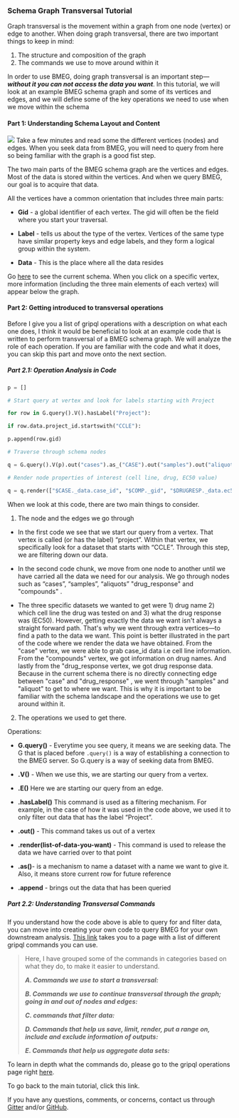 ###  Schema Graph Transversal Tutorial
Graph transversal is the movement within a graph from one node (vertex) or edge to another. When doing graph transversal, there are two important things to keep in mind: 

1)  The structure and composition of the graph  
2) The commands we use to move around within it 

In order to use BMEG, doing graph transversal is an important step— ***without it you can not access the data you want***. In this tutorial, we will look at an example BMEG schema graph and some of its vertices and edges, and we will define some of the key operations we need to use when we move within the schema

  

#### Part 1: Understanding Schema Layout and Content

![](https://lh6.googleusercontent.com/cs_gZNfc1LEkSjSSxOjjS_9mD7Qze1_c8NaGdNQKbMDTRIwEENfHuSMz-nHaVYlXIO0qqc2zag1B5piOXU4G0EBtGKSJyU3Nnj9mK6kavGw5iXVqnXvotqPGVtHh5OBLOpDxzEHV)
Take a few minutes and read some the different vertices (nodes) and edges. When you seek data from BMEG, you will need to query from here so being familiar with the graph is a good fist step.

The two main parts of the BMEG schema graph are the vertices and edges. Most of the data is stored within the vertices. And when we query BMEG, our goal is to acquire that data.

All the vertices have a common orientation that includes three main parts: 
- **Gid** - a global identifier of each vertex. The gid will often be the field where you start your traversal.
- **Label** - tells us about the type of the vertex. Vertices of the same type have similar property keys and edge labels, and they form a logical group within the system. 

- **Data** - This is the place where all the data resides 

Go  <a href="https://bmegio.ohsu.edu/explore/schema" target="_blank" >here</a> to see the current schema. When you click on a specific vertex, more information (including the three main elements of each vertex) will appear below the graph.

#### Part 2: Getting introduced to  transversal operations

  

Before I give you a list of gripql operations with a description on what each one does, I think it would be beneficial to look at an example code that is written to perform transversal of a BMEG schema graph. We will analyze the role of each operation. If you are familiar with the code and what it does, you can skip this part and move onto the next section.

  
  
  
  
  

##### Part 2.1: Operation Analysis in Code

  
``` python 
p = []

# Start query at vertex and look for labels starting with Project

for row in G.query().V().hasLabel("Project"):

if row.data.project_id.startswith("CCLE"):

p.append(row.gid)
```
  
``` python
# Traverse through schema nodes

q = G.query().V(p).out("cases").as_("CASE").out("samples").out("aliquots").out("drug_response").as_("DRUGRESP").out("compounds").as_("COMP")

# Render node properties of interest (cell line, drug, EC50 value)

q = q.render(["$CASE._data.case_id", "$COMP._gid", "$DRUGRESP._data.ec50"])
```
  
  

When we look at this code, there are two main things to consider.

1. The node and the edges we go through

-   In the first code we see that we start our query from a vertex. That vertex is called (or has the label) “project”. Within that vertex, we specifically look for a dataset that starts with “CCLE”. Through this step, we are filtering down our data.
    
-   In the second code chunk, we move from one node to another until we have carried all the data we need for our analysis. We go through nodes such as “cases”, “samples”,  “aliquots” "drug_response" and "compounds" .

- The three specific datasets we wanted to get were 1) drug name 2) which cell line the drug was tested on and 3) what the drug response was (EC50). However, getting exactly the data we want isn't always a straight forward path. That's why we went through extra vertices—to find a path to the data we want. This point is better illustrated in the part of the code where we render the data we have obtained. From the "case" vertex, we were able to grab case_id data i.e cell line information. From the "compounds" vertex, we got information on  drug names. And lastly from the "drug_response vertex, we got drug response data. Because in the current schema there is no directly connecting edge between "case" and "drug_response" , we went through "samples" and "aliquot" to get to where we want. This is why it is important to be familiar with the schema landscape and the operations we use to get around within it.  

2. The operations we used to get there.

Operations:

  - **G.query()** - Everytime you see query, it means we are seeking data. The G that is placed before ```.query()``` is a way of establishing a connection to the BMEG server. So G.query is a way of seeking data from BMEG.
   - **.V()** - When we use this, we are starting our query from a vertex.
    
- **.E()** Here we are starting our query from an edge.
 - **.hasLabel()** This command is used as a filtering mechanism. For example, in the case of how it was used in the code above, we used it to only filter out data that has the label “Project”.
    
- **.out()** - This command takes us out of a vertex
    
- **.render(list-of-data-you-want)** - This command is used to release the data we have carried over to that point
    
- **.as()**- is a mechanism to name a dataset with a name we want to give it. Also, it means store current row for future reference
- **.append** - brings out the data that has been queried  
  
 ##### Part 2.2: Understanding Transversal Commands

If you understand how the code above is able to query for and filter data, you can move into creating your own code to query BMEG for your own downstream analysis. <a href="https://bmeg.github.io/grip/docs/queries/operations/" target="_blank" > This link</a> takes you to a page with a list of different gripql commands you can use. 

>Here, I have grouped some of the commands in categories based on what they do, to make it easier to understand.
>
>***A. Commands we use to start a transversal:***
>
>***B. Commands we use to continue transversal through the graph; going in and out of nodes and edges:***
>
>***C. commands that filter data:*** 
>
>***D. Commands that help us save, limit, render, put a range on, include and exclude information of outputs:***
>
>***E. Commands that help us aggregate data sets:***

To learn in depth what the commands do, please go to the gripql operations page right <a href="https://bmeg.github.io/grip/docs/queries/operations/" target="_blank" >here</a>.

To go back to the main tutorial, click this link.

If you have any questions, comments, or concerns, contact us through <a href="https://gitter.im/bmeg/" target="_blank" >Gitter</a>  and/or <a href="https://github.com/bmeg/" target="_blank" >GitHub</a>. 

  

